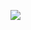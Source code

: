 ![](https://cdn.discordapp.com/attachments/931313824248778765/1258707675756363786/Untitled54_20240705035358.png?ex=6689065f&is=6687b4df&hm=da3f5f8775ef51ee93f58e70e1842952e87317472b938ad92d69e03febf0467f&)

